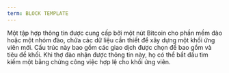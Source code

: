 ```yaml
---
term: BLOCK TEMPLATE
---
```


Một tập hợp thông tin được cung cấp bởi một nút Bitcoin cho phần mềm đào hoặc một nhóm đào, chứa các dữ liệu cần thiết để xây dựng một khối ứng viên mới. Cấu trúc này bao gồm các giao dịch được chọn để bao gồm và tiêu đề khối. Khi thợ đào nhận được thông tin này, họ có thể bắt đầu tìm kiếm một bằng chứng công việc hợp lệ cho khối ứng viên.